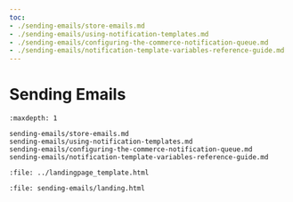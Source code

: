 ```yaml
---
toc:
- ./sending-emails/store-emails.md
- ./sending-emails/using-notification-templates.md
- ./sending-emails/configuring-the-commerce-notification-queue.md
- ./sending-emails/notification-template-variables-reference-guide.md
---
```

# Sending Emails

```{toctree}
:maxdepth: 1

sending-emails/store-emails.md
sending-emails/using-notification-templates.md
sending-emails/configuring-the-commerce-notification-queue.md
sending-emails/notification-template-variables-reference-guide.md
```

```{raw} html
:file: ../landingpage_template.html
```

```{raw} html
:file: sending-emails/landing.html
```
